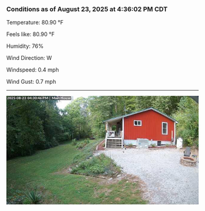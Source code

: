 ### Conditions as of August 23, 2025 at 4:36:02 PM CDT 

Temperature: 80.90 &deg;F

Feels like: 80.90 &deg;F

Humidity: 76%

Wind Direction: W

Windspeed: 0.4 mph

Wind Gust: 0.7 mph

---

<img src="./images/latest.jpeg"/>

